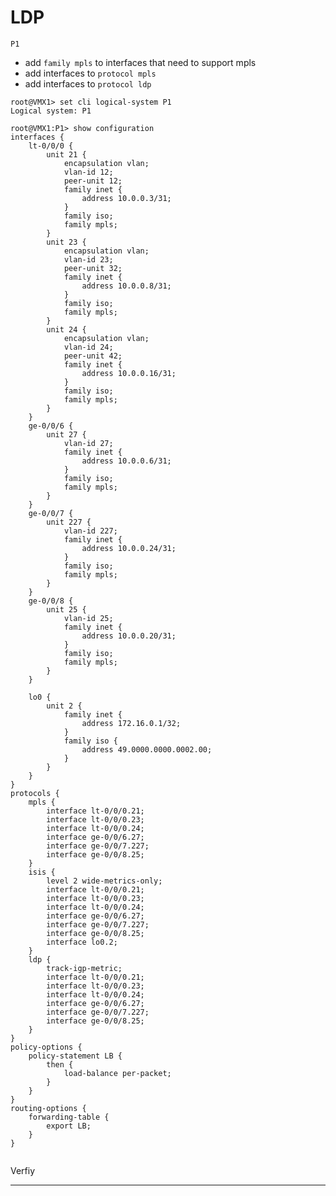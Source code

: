 # LDP 

```P1```

* add ```family mpls``` to interfaces that need to support mpls
* add interfaces to ```protocol mpls```
* add interfaces to ```protocol ldp```

```
root@VMX1> set cli logical-system P1 
Logical system: P1

root@VMX1:P1> show configuration 
interfaces {
    lt-0/0/0 {
        unit 21 {
            encapsulation vlan;
            vlan-id 12;
            peer-unit 12;
            family inet {
                address 10.0.0.3/31;
            }
            family iso;
            family mpls;
        }
        unit 23 {
            encapsulation vlan;
            vlan-id 23;
            peer-unit 32;
            family inet {
                address 10.0.0.8/31;
            }
            family iso;
            family mpls;
        }
        unit 24 {
            encapsulation vlan;
            vlan-id 24;
            peer-unit 42;
            family inet {
                address 10.0.0.16/31;
            }
            family iso;
            family mpls;
        }
    }
    ge-0/0/6 {
        unit 27 {
            vlan-id 27;
            family inet {
                address 10.0.0.6/31;    
            }
            family iso;
            family mpls;
        }
    }
    ge-0/0/7 {
        unit 227 {
            vlan-id 227;
            family inet {
                address 10.0.0.24/31;
            }
            family iso;
            family mpls;
        }
    }
    ge-0/0/8 {
        unit 25 {
            vlan-id 25;
            family inet {
                address 10.0.0.20/31;
            }
            family iso;
            family mpls;
        }
    }
    
    lo0 {
        unit 2 {
            family inet {
                address 172.16.0.1/32;
            }
            family iso {
                address 49.0000.0000.0002.00;
            }
        }
    }
}
protocols {                             
    mpls {
        interface lt-0/0/0.21;
        interface lt-0/0/0.23;
        interface lt-0/0/0.24;
        interface ge-0/0/6.27;
        interface ge-0/0/7.227;
        interface ge-0/0/8.25;
    }
    isis {
        level 2 wide-metrics-only;
        interface lt-0/0/0.21;
        interface lt-0/0/0.23;
        interface lt-0/0/0.24;
        interface ge-0/0/6.27;
        interface ge-0/0/7.227;
        interface ge-0/0/8.25;
        interface lo0.2;
    }
    ldp {
        track-igp-metric;
        interface lt-0/0/0.21;
        interface lt-0/0/0.23;
        interface lt-0/0/0.24;
        interface ge-0/0/6.27;
        interface ge-0/0/7.227;
        interface ge-0/0/8.25;
    }
}
policy-options {
    policy-statement LB {
        then {
            load-balance per-packet;
        }
    }
}
routing-options {
    forwarding-table {                  
        export LB;
    }
}


```

Verfiy


---------------------------------------------
